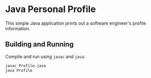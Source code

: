 # Java Personal Profile

This simple Java application prints out a software engineer's profile information.

## Building and Running

Compile and run using `javac` and `java`:

```bash
javac Profile.java
java Profile
```
